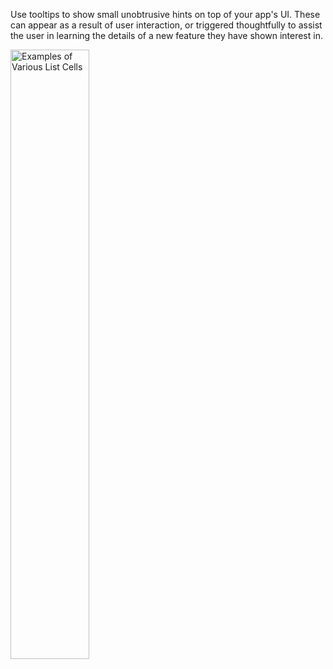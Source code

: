 Use tooltips to show small unobtrusive hints on top of your app's UI. These can appear as a result of user interaction, or triggered thoughtfully to assist the user in learning the details of a new feature they have shown interest in.

<img src="https://static2.sharepointonline.com/files/fabric/fabric-website/images/controls/android/Tooltip/TooltipExample.png" alt="Examples of Various List Cells" style="width: 50%;" />
